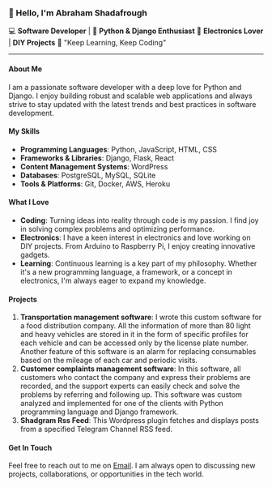 ### 👋 Hello, I'm Abraham Shadafrough

💻 **Software Developer** | 🐍 **Python & Django Enthusiast**
📡 **Electronics Lover** | **DIY Projects**
🌟 "Keep Learning, Keep Coding"

---

#### About Me

I am a passionate software developer with a deep love for Python and Django. I enjoy building robust and scalable web applications and always strive to stay updated with the latest trends and best practices in software development.

#### My Skills

- **Programming Languages**: Python, JavaScript, HTML, CSS
- **Frameworks & Libraries**: Django, Flask, React
- **Content Management Systems**: WordPress
- **Databases**: PostgreSQL, MySQL, SQLite
- **Tools & Platforms**: Git, Docker, AWS, Heroku

#### What I Love

- **Coding**: Turning ideas into reality through code is my passion. I find joy in solving complex problems and optimizing performance.
- **Electronics**: I have a keen interest in electronics and love working on DIY projects. From Arduino to Raspberry Pi, I enjoy creating innovative gadgets.
- **Learning**: Continuous learning is a key part of my philosophy. Whether it's a new programming language, a framework, or a concept in electronics, I'm always eager to expand my knowledge.

#### Projects

1. **Transportation management software**: I wrote this custom software for a food distribution company.
All the information of more than 80 light and heavy vehicles are stored in it in the form of specific profiles for each vehicle and can be accessed only by the license plate number.
Another feature of this software is an alarm for replacing consumables based on the mileage of each car and periodic visits.
2. **Customer complaints management software**: In this software, all customers who contact the company and express their problems are recorded, and the support experts can easily check and solve the problems by referring and following up.
This software was custom analyzed and implemented for one of the clients with Python programming language and Django framework.
3. **Shadgram Rss Feed**: This Wordpress plugin fetches and displays posts from a specified Telegram Channel RSS feed.

#### Get In Touch

Feel free to reach out to me on [Email](mailto:shadafrough@gmail.com). I am always open to discussing new projects, collaborations, or opportunities in the tech world.
